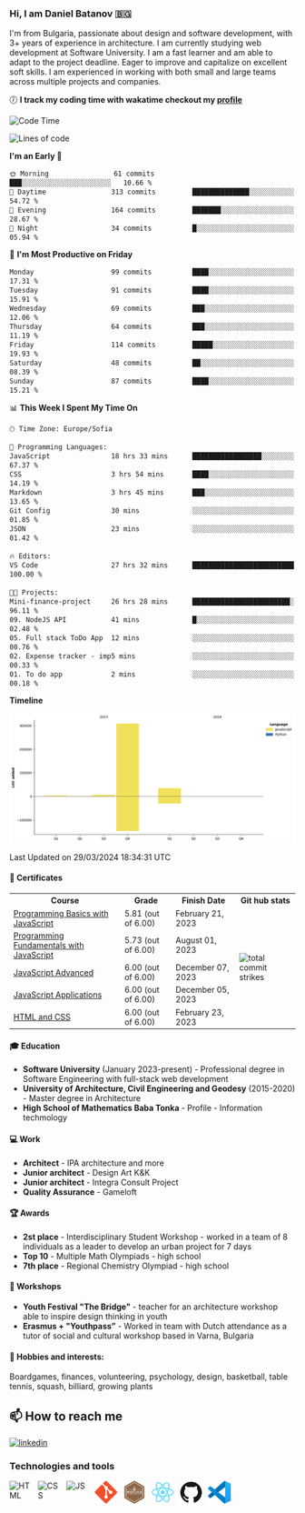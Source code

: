 ### Hi, I am Daniel Batanov 🇧🇬
I'm from Bulgaria, passionate about design and software development, with 3+ years of experience in architecture. I am currently studying web development at Software University. I am a fast learner and am able to adapt to the project deadline. Eager to improve and capitalize on excellent soft skills. I am experienced in working with both small and large teams across multiple projects and companies.


:clock7: **I track my coding time with wakatime checkout my <a href="https://wakatime.com/@batanof"> profile </a>** 


<!--START_SECTION:waka-->
![Code Time](http://img.shields.io/badge/Code%20Time-663%20hrs%209%20mins-blue)

![Lines of code](https://img.shields.io/badge/From%20Hello%20World%20I%27ve%20Written-353.4%20thousand%20lines%20of%20code-blue)

**I'm an Early 🐤** 

```text
🌞 Morning                61 commits          ███░░░░░░░░░░░░░░░░░░░░░░   10.66 % 
🌆 Daytime                313 commits         ██████████████░░░░░░░░░░░   54.72 % 
🌃 Evening                164 commits         ███████░░░░░░░░░░░░░░░░░░   28.67 % 
🌙 Night                  34 commits          █░░░░░░░░░░░░░░░░░░░░░░░░   05.94 % 
```
📅 **I'm Most Productive on Friday** 

```text
Monday                   99 commits          ████░░░░░░░░░░░░░░░░░░░░░   17.31 % 
Tuesday                  91 commits          ████░░░░░░░░░░░░░░░░░░░░░   15.91 % 
Wednesday                69 commits          ███░░░░░░░░░░░░░░░░░░░░░░   12.06 % 
Thursday                 64 commits          ███░░░░░░░░░░░░░░░░░░░░░░   11.19 % 
Friday                   114 commits         █████░░░░░░░░░░░░░░░░░░░░   19.93 % 
Saturday                 48 commits          ██░░░░░░░░░░░░░░░░░░░░░░░   08.39 % 
Sunday                   87 commits          ████░░░░░░░░░░░░░░░░░░░░░   15.21 % 
```


📊 **This Week I Spent My Time On** 

```text
🕑︎ Time Zone: Europe/Sofia

💬 Programming Languages: 
JavaScript               18 hrs 33 mins      █████████████████░░░░░░░░   67.37 % 
CSS                      3 hrs 54 mins       ████░░░░░░░░░░░░░░░░░░░░░   14.19 % 
Markdown                 3 hrs 45 mins       ███░░░░░░░░░░░░░░░░░░░░░░   13.65 % 
Git Config               30 mins             ░░░░░░░░░░░░░░░░░░░░░░░░░   01.85 % 
JSON                     23 mins             ░░░░░░░░░░░░░░░░░░░░░░░░░   01.42 % 

🔥 Editors: 
VS Code                  27 hrs 32 mins      █████████████████████████   100.00 % 

🐱‍💻 Projects: 
Mini-finance-project     26 hrs 28 mins      ████████████████████████░   96.11 % 
09. NodeJS API           41 mins             █░░░░░░░░░░░░░░░░░░░░░░░░   02.48 % 
05. Full stack ToDo App  12 mins             ░░░░░░░░░░░░░░░░░░░░░░░░░   00.76 % 
02. Expense tracker - imp5 mins              ░░░░░░░░░░░░░░░░░░░░░░░░░   00.33 % 
01. To do app            2 mins              ░░░░░░░░░░░░░░░░░░░░░░░░░   00.18 % 
```

**Timeline**

![Lines of Code chart](https://raw.githubusercontent.com/batanoffs/batanoffs/main/assets/bar_graph.png)


 Last Updated on 29/03/2024 18:34:31 UTC
<!--END_SECTION:waka-->

#### :scroll: Certificates
<table>
  <tr>
    <th>Course</th>
    <th>Grade</th>
    <th>Finish Date</th>
    <th>Git hub stats</th>
  </tr>
  <tr>
    <td><a href="https://softuni.bg/Certificates/Details/159814/4fcfee60">Programming Basics with JavaScript</a></td>
    <td>5.81 (out of 6.00)</td>
    <td>February 21, 2023</td>
    <td rowspan="5"><img align="center" src="https://github-readme-streak-stats.herokuapp.com/?user=batanoffs&layout=compact&hide_border=true" alt="total commit strikes"/></td>
  </tr>
  <tr>
    <td><a href="https://softuni.bg/Certificates/Details/180198/31625e83">Programming Fundamentals with JavaScript</a></td>
    <td>5.73 (out of 6.00)</td>
    <td>August 01, 2023</td>
  </tr>
  <tr>
    <td><a href="https://softuni.bg/Certificates/Details/195467/d2fe5f99">JavaScript Advanced</a></td>
    <td>6.00 (out of 6.00)</td>
    <td>December 07, 2023</td>
  </tr>
  <tr>
    <td><a href="https://softuni.bg/Certificates/Details/195298/1f9f9bde">JavaScript Applications</a></td>
    <td>6.00 (out of 6.00)</td>
    <td>December 05, 2023</td>
  </tr>
  <tr>
    <td><a href="https://softuni.bg/certificates/details/205221/f430eb0f">HTML and CSS</a></td>
    <td>6.00 (out of 6.00)</td>
    <td>February 23, 2023</td>
  </tr>
</table>

#### 🎓 Education
- **Software University** (January 2023-present) - Professional degree in Software Engineering with full-stack web development
- **University of Architecture, Civil Engineering and Geodesy** (2015-2020) - Master degree in Architecture
- **High School of Mathematics Baba Tonka** - Profile - Information techmology

#### 💻 Work
- **Architect** - IPA architecture and more
- **Junior architect** - Design Art K&K
- **Junior architect** - Integra Consult Project
- **Quality Assurance** - Gameloft

#### 🏆 Awards
- **2st place** - Interdisciplinary Student Workshop - worked in a team of 8 individuals as a leader to
develop an urban project for 7 days
- **Top 10** - Multiple Math Olympiads - high school
- **7th place** - Regional Chemistry Olympiad - high school

#### :busts_in_silhouette: Workshops
- **Youth Festival "The Bridge"** - teacher for an architecture workshop able to inspire design thinking in youth
- **Erasmus + "Youthpass”** - Worked in team with Dutch attendance as a tutor of social and cultural workshop based in Varna, Bulgaria

#### 🤹 Hobbies and interests: 
Boardgames, finances, volunteering, psychology, design, basketball, table tennis, squash, billiard, growing plants

## 📫 How to reach me
[![linkedin](https://img.shields.io/badge/linkedin-0A66C2?style=for-the-badge&logo=linkedin&logoColor=white)](https://bg.linkedin.com/in/daniel-batanov-6799b31a3)

### Technologies and tools
<img align="left" alt="HTML" width="40px" style="padding-right:10px;" src="https://cdn.jsdelivr.net/gh/devicons/devicon/icons/html5/html5-original.svg"/>
<img align="left" alt="CSS" width="40px" style="padding-right:10px;" src="https://cdn.jsdelivr.net/gh/devicons/devicon/icons/css3/css3-original.svg"/>
<img align="left" alt="JS" width="40px" style="padding-right:10px;" src="https://cdn.jsdelivr.net/gh/devicons/devicon/icons/javascript/javascript-original.svg"/>
<img align="left" alt="github" width="40px" style="padding-right:10px;" src="https://github.com/devicons/devicon/blob/master/icons/git/git-original.svg"/>
<img align="left" alt="mocha" width="40px" style="padding-right:10px;" src="https://github.com/devicons/devicon/blob/v2.14.0/icons/mocha/mocha-plain.svg"/>
<img align="left" alt="mocha" width="40px" style="padding-right:10px;" src="https://github.com/devicons/devicon/blob/v2.14.0/icons/react/react-original.svg"/>
<img align="left" alt="mocha" width="40px" style="padding-right:10px;" src="https://github.com/devicons/devicon/blob/master/icons/github/github-original.svg"/>
<img align="left" alt="mocha" width="40px" style="padding-right:10px;" src="https://github.com/devicons/devicon/blob/v2.14.0/icons/vscode/vscode-original.svg"/>  

 <!-- <a href="#"><img align="center" src="https://github-profile-trophy.vercel.app/?username=batanoffs&column=-1&margin-w=8&margin-h=2" alt="GitHub Trophies" /></a> -->



